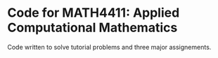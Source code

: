 # Code for MATH4411: Applied Computational Mathematics 

Code written to solve tutorial problems and three major assignements.

